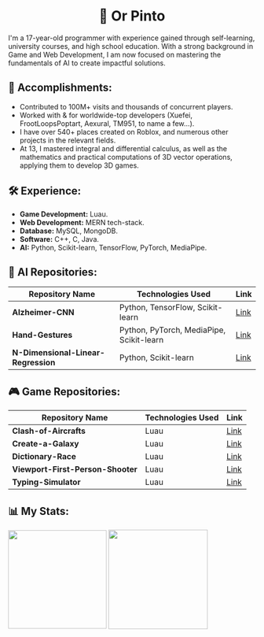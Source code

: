 # <h1 align="center">👋 Or Pinto</h1>

I'm a 17-year-old programmer with experience gained through self-learning, university courses, and high school education. 
With a strong background in Game and Web Development, I am now focused on mastering the fundamentals of AI to create impactful solutions.

## 🎉 Accomplishments:
- Contributed to 100M+ visits and thousands of concurrent players.
- Worked with & for worldwide-top developers (Xuefei, FrootLoopsPoptart, Aexural, TM951, to name a few...).
- I have over 540+ places created on Roblox, and numerous other projects in the relevant fields.
- At 13, I mastered integral and differential calculus, as well as the mathematics and practical computations of 3D vector operations, applying them to develop 3D games.

## 🛠️ Experience:
- **Game Development:** Luau.
- **Web Development:** MERN tech-stack.
- **Database:** MySQL, MongoDB.
- **Software:** C++, C, Java.
- **AI:** Python, Scikit-learn, TensorFlow, PyTorch, MediaPipe.

## 🤖 AI Repositories:
| Repository Name | Technologies Used | Link |
|-----------------|------|-------------------|
| **Alzheimer-CNN**| Python, TensorFlow, Scikit-learn | [Link](https://github.com/ExpDev-mul/Alzheimer-CNN) |
| **Hand-Gestures**| Python, PyTorch, MediaPipe, Scikit-learn | [Link](https://github.com/ExpDev-mul/Hand-Gestures) |
| **N-Dimensional-Linear-Regression**| Python, Scikit-learn | [Link](https://github.com/ExpDev-mul/N-Dimensional-Linear-Regression) |

## 🎮 Game Repositories:
| Repository Name | Technologies Used | Link |
|-----------------|------|-------------------|
| **Clash-of-Aircrafts**| Luau | [Link](https://github.com/ExpDev-mul/Clash-of-Aircrafts) |
| **Create-a-Galaxy**| Luau | [Link](https://github.com/ExpDev-mul/Create-a-Galaxy) |
| **Dictionary-Race**| Luau | [Link](https://github.com/ExpDev-mul/Dictionary-Race) |
| **Viewport-First-Person-Shooter**| Luau | [Link](https://github.com/ExpDev-mul/Viewport-First-Person-Shooter) |
| **Typing-Simulator**| Luau | [Link](https://github.com/ExpDev-mul/Typing-Simulator) |


## 📊 My Stats:

<img height=200 align="center" src="https://my-stats-43gk.vercel.app/api/top-langs/?username=ExpDev-mul&hide=html,scss,css&langs_count=8&layout=compact&theme=radical&card_width=150" />
<img align="center" height=202 src="https://github-readme-streak-stats-git-main-davids-projects-ad77adcc.vercel.app/?user=ExpDev-mul&theme=radical"/>
